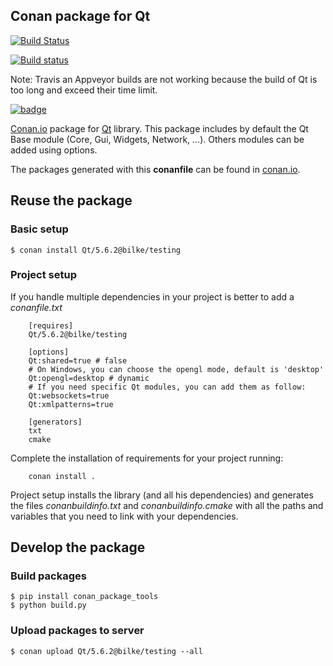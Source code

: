 Conan package for Qt
--------------------------------------------

[![Build Status](https://travis-ci.org/bilke/conan-qt.svg?branch=testing/5.6.2)](https://travis-ci.org/bilke/conan-qt)

[![Build status](https://ci.appveyor.com/api/projects/status/gboj3x82d42eoasw?svg=true)](https://ci.appveyor.com/project/bilke/conan-qt)

Note: Travis an Appveyor builds are not working because the build of Qt is too long and exceed their time limit.

[![badge](https://img.shields.io/badge/conan.io-Qt%2F5.6.2-green.svg?logo=data:image/png;base64%2CiVBORw0KGgoAAAANSUhEUgAAAA4AAAAOCAMAAAAolt3jAAAA1VBMVEUAAABhlctjlstkl8tlmMtlmMxlmcxmmcxnmsxpnMxpnM1qnc1sn85voM91oM11oc1xotB2oc56pNF6pNJ2ptJ8ptJ8ptN9ptN8p9N5qNJ9p9N9p9R8qtOBqdSAqtOAqtR%2BrNSCrNJ/rdWDrNWCsNWCsNaJs9eLs9iRvNuVvdyVv9yXwd2Zwt6axN6dxt%2Bfx%2BChyeGiyuGjyuCjyuGly%2BGlzOKmzOGozuKoz%2BKqz%2BOq0OOv1OWw1OWw1eWx1eWy1uay1%2Baz1%2Baz1%2Bez2Oe02Oe12ee22ujUGwH3AAAAAXRSTlMAQObYZgAAAAFiS0dEAIgFHUgAAAAJcEhZcwAACxMAAAsTAQCanBgAAAAHdElNRQfgBQkREyOxFIh/AAAAiklEQVQI12NgAAMbOwY4sLZ2NtQ1coVKWNvoc/Eq8XDr2wB5Ig62ekza9vaOqpK2TpoMzOxaFtwqZua2Bm4makIM7OzMAjoaCqYuxooSUqJALjs7o4yVpbowvzSUy87KqSwmxQfnsrPISyFzWeWAXCkpMaBVIC4bmCsOdgiUKwh3JojLgAQ4ZCE0AMm2D29tZwe6AAAAAElFTkSuQmCC)](http://www.conan.io/source/Qt/5.6.2/bilke/testing)

[Conan.io](https://conan.io) package for [Qt](https://www.qt.io) library. This package includes by default the Qt Base module (Core, Gui, Widgets, Network, ...). Others modules can be added using options.

The packages generated with this **conanfile** can be found in [conan.io](http://www.conan.io/source/Qt/5.6.2/bilke/testing).

## Reuse the package

### Basic setup

```
$ conan install Qt/5.6.2@bilke/testing
```

### Project setup

If you handle multiple dependencies in your project is better to add a *conanfile.txt*
```
    [requires]
    Qt/5.6.2@bilke/testing

    [options]
    Qt:shared=true # false
    # On Windows, you can choose the opengl mode, default is 'desktop'
    Qt:opengl=desktop # dynamic
    # If you need specific Qt modules, you can add them as follow:
    Qt:websockets=true
    Qt:xmlpatterns=true
    
    [generators]
    txt
    cmake
```
Complete the installation of requirements for your project running:
```
    conan install . 
```
Project setup installs the library (and all his dependencies) and generates the files *conanbuildinfo.txt* and *conanbuildinfo.cmake* with all the paths and variables that you need to link with your dependencies.

## Develop the package

### Build packages

    $ pip install conan_package_tools
    $ python build.py
    
### Upload packages to server

    $ conan upload Qt/5.6.2@bilke/testing --all
